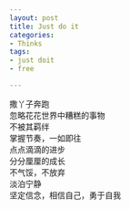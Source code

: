 ```yaml
---
layout: post
title: Just do it
categories:
- Thinks
tags:
- just doit
- free

---
```


撒丫子奔跑    
忽略花花世界中糟糕的事物    
不被其羁绊    
掌握节奏，一如即往    
点点滴滴的进步    
分分厘厘的成长   
不气馁，不放弃    
淡泊宁静    
坚定信念，相信自己，勇于自我
